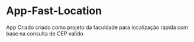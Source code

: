 # App-Fast-Location
App Criado criado como projeto da faculdade para localização rapida com base na consulta de CEP valido

